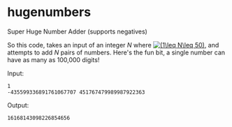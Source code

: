 # hugenumbers
Super Huge Number Adder (supports negatives)

So this code, takes an input of an integer *N* where <a href="https://www.codecogs.com/eqnedit.php?latex=(1\leq&space;N\leq&space;50)" target="_blank"><img src="https://latex.codecogs.com/gif.latex?(1\leq&space;N\leq&space;50)" title="(1\leq N\leq 50)" /></a>, and attempts to add *N* pairs of numbers. Here's the fun bit, a single number can have as many as 100,000 digits!

Input:

```
1
-435599336891761067707 451767479989987922363
```

Output:
```
16168143098226854656
```

